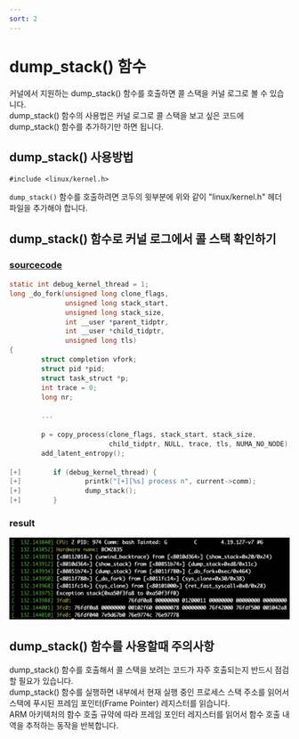 ```yaml
---
sort: 2
---
```

# dump_stack() 함수
커널에서 지원하는 dump_stack() 함수를 호출하면 콜 스택을 커널 로그로 볼 수 있습니다. \
dump_stack() 함수의 사용법은 커널 로그로 콜 스택을 보고 싶은 코드에 dump_stack() 함수를 추가하기만 하면 됩니다.

## dump_stack() 사용방법
```
#include <linux/kernel.h>
```
`dump_stack()` 함수를 호출하려면 코두의 윗부분에 위와 같이 "linux/kernel.h" 헤더 파일을 추가해야 합니다.

## dump_stack() 함수로 커널 로그에서 콜 스택 확인하기
### [sourcecode](https://github.com/raspberrypi/linux/blob/rpi-4.19.y/kernel/fork.c)
```c
static int debug_kernel_thread = 1;
long _do_fork(unsigned long clone_flags,
              unsigned long stack_start,
              unsigned long stack_size,
              int __user *parent_tidptr,
              int __user *child_tidptr,
              unsigned long tls)
{
        struct completion vfork;
        struct pid *pid;
        struct task_struct *p;
        int trace = 0;
        long nr;

		...

        p = copy_process(clone_flags, stack_start, stack_size,
                         child_tidptr, NULL, trace, tls, NUMA_NO_NODE);
        add_latent_entropy();

[+]        if (debug_kernel_thread) {
[+]                printk("[+][%s] process n", current->comm);
[+]                dump_stack();
[+]        }
```
### result
![dump_stack](../../assets/images/../../../assets/images/linux/kernel/trace/dump_stack.jpg)

## dump_stack() 함수를 사용할때 주의사항
dump_stack() 함수를 호출해서 콜 스택을 보려는 코드가 자주 호출되는지 반드시 점검할 필요가 있습니다. \
dump_stack() 함수를 실행하면 내부에서 현재 실행 중인 프로세스 스택 주소를 읽어서 스택에 푸시된 프레임 포인터(Frame Pointer) 레지스터를 읽습니다. \
ARM 아키텍처의 함수 호출 규약에 따라 프레임 포인터 레지스터를 읽어서 함수 호출 내역을 추적하는 동작을 반복합니다.